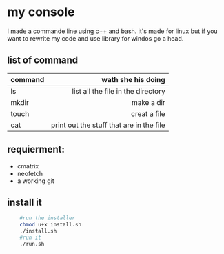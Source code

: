 # my console

I made a commande line using c++ and bash.
it's made for linux but if you want to rewrite my code and use library for windos go a head.

## list of command

| command | wath she his doing                       |
| :------ | ---------------------------------------: |
| ls      | list all the file in the directory       |
| mkdir   | make a dir                               |
| touch   | creat a file                             |
| cat     | print out the stuff that are in the file |


##  requierment:
- cmatrix
- neofetch
- a working git

## install it

```bash
    #run the installer
    chmod u+x install.sh
    ./install.sh
    #run it
    ./run.sh
```